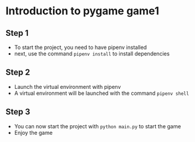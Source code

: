 # Introduction to pygame game1

## Step 1

- To start the project, you need to have pipenv installed
- next, use the command `pipenv install` to install dependencies

## Step 2

- Launch the virtual environment with pipenv
- A virtual environment will be launched with the command `pipenv shell`

## Step 3

- You can now start the project with `python main.py` to start the game
- Enjoy the game
